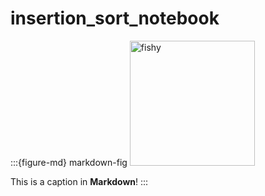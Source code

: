 # insertion_sort_notebook

:::{figure-md} markdown-fig
<img src="https://jupyterbook.org/en/stable/_images/fun-fish.png" alt="fishy" class="bg-primary mb-1" width="200px">

This is a caption in **Markdown**!
:::

